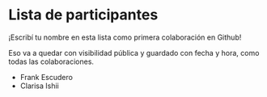 # Lista de participantes
¡Escribí tu nombre en esta lista como primera colaboración en Github!

Eso va a quedar con visibilidad pública y guardado con fecha y hora, como todas las colaboraciones. 

- Frank Escudero
- Clarisa Ishii
